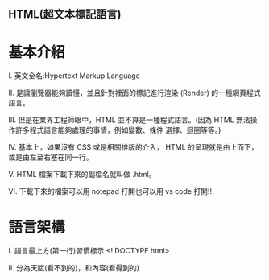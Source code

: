 ## HTML(超文本標記語言)

# 基本介紹

Ⅰ. 英文全名:Hypertext Markup Language

Ⅱ. 是讓瀏覽器能夠讀懂，並且針對裡面的標記進行渲染 (Render) 的一種網頁程式語言。

Ⅲ. 但是在業界工程師眼中，HTML 並不算是一種程式語言。(因為 HTML 無法操作許多程式語言能夠處理的事情，例如變數、條件 選擇、迴圈等等。)

Ⅳ. 基本上，如果沒有 CSS 或是相關排版的介入， HTML 的呈現就是由上而下，或是由左至右塞在同一行。

Ⅴ. HTML 檔案下載下來的副檔名就叫做 .html。

Ⅵ. 下載下來的檔案可以用 notepad 打開也可以用 vs code 打開!!


# 語言架構

Ⅰ. 語言最上方(第一行)習慣標示 <! DOCTYPE html>

Ⅱ. 分為天賦(看不到的)，和內容(看得到的)